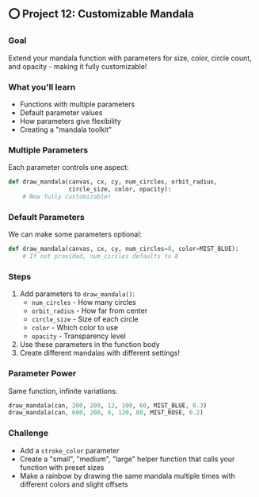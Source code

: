 ## ⭕ Project 12: Customizable Mandala

### Goal
Extend your mandala function with parameters for size, color, circle count, and opacity - making it fully customizable!

### What you'll learn
- Functions with multiple parameters
- Default parameter values
- How parameters give flexibility
- Creating a "mandala toolkit"

### Multiple Parameters
Each parameter controls one aspect:

```python
def draw_mandala(canvas, cx, cy, num_circles, orbit_radius,
                 circle_size, color, opacity):
    # Now fully customizable!
```

### Default Parameters
We can make some parameters optional:

```python
def draw_mandala(canvas, cx, cy, num_circles=8, color=MIST_BLUE):
    # If not provided, num_circles defaults to 8
```

### Steps
1. Add parameters to `draw_mandala()`:
   - `num_circles` - How many circles
   - `orbit_radius` - How far from center
   - `circle_size` - Size of each circle
   - `color` - Which color to use
   - `opacity` - Transparency level
2. Use these parameters in the function body
3. Create different mandalas with different settings!

### Parameter Power
Same function, infinite variations:
```python
draw_mandala(can, 200, 200, 12, 100, 60, MIST_BLUE, 0.3)
draw_mandala(can, 600, 200, 6, 120, 80, MIST_ROSE, 0.2)
```

### Challenge
- Add a `stroke_color` parameter
- Create a "small", "medium", "large" helper function that calls your function with preset sizes
- Make a rainbow by drawing the same mandala multiple times with different colors and slight offsets
